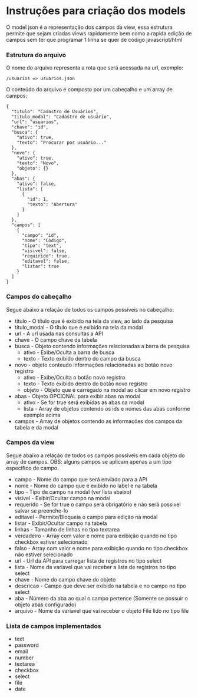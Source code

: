 # Instruções para criação dos models

O model json é a representação dos campos da view, essa estrutura permite que sejam criadas views rapidamente bem como a rapida edição de campos sem ter que programar 1 linha se quer de código javascript/html

### Estrutura do arquivo

O nome do arquivo representa a rota que será acessada na url, exemplo:

```
/usuarios => usuarios.json
```

O conteúdo do arquivo é composto por um cabeçalho e um array de campos:

```
{
  "titulo": "Cadastro de Usuários",
  "titulo_modal": "Cadastro de usuário",
  "url": "usuarios",
  "chave": "id",
  "busca": {
    "ativo": true,
    "texto": "Procurar por usuário..."
  },
  "novo": {
    "ativo": true,
    "texto": "Novo",
    "objeto": {}
  },
  "abas": {
    "ativo": false,
    "lista": [
      {
        "id": 1,
        "texto": "Abertura"
      }
    ]
  },
  "campos": [
    {
      "campo": "id",
      "nome": "Código",
      "tipo": "text",
      "visivel": false,
      "requirido": true,
      "editavel": false,
      "listar": true
    }
  ]
}
```

### Campos do cabeçalho

Segue abaixo a relação de todos os campos possíveis no cabeçalho:

* titulo - O título que é exibido na tela da view, ao lado da pesquisa
* titulo_modal - O título que é exibido na tela da modal
* url - A url usada nas consultas a API
* chave - O campo chave da tabela
* busca - Objeto contendo informações relacionadas a barra de pesquisa
  - ativo - Exibe/Oculta a barra de busca
  - texto - Texto exibido dentro do campo da busca
* novo - objeto conteudo informações relacionadas ao botão novo registro
  - ativo - Exibe/Oculta o botão novo registro
  - texto - Texto exibido dentro do botão novo registro
  - objeto - Objeto que é carregado na modal ao clicar em novo registro
* abas - Objeto OPCIONAL para exibir abas na modal  
  - ativo - Se for true será exibidas as abas na modal
  - lista - Array de objetos contendo os ids e nomes das abas conforme exemplo acima
* campos - Array de objetos contendo as informações dos campos da tabela e da modal

### Campos da view

Segue abaixo a relação de todos os campos possíveis em cada objeto do array de campos.
OBS: alguns campos se aplicam apenas a um tipo específico de campo.

* campo - Nome do campo que será enviado para a API
* nome - Nome do campo que é exibido no label e na tabela
* tipo - Tipo de campo na modal (ver lista abaixo)
* visivel - Exibir/Ocultar campo na modal
* requerido - Se for true o campo será obrigatório e não será possivel salvar se preenche-lo
* editavel - Permite/Bloqueia o campo para edição na modal
* listar - Exibir/Ocultar campo na tabela
* linhas - Tamanho de linhas no tipo textarea
* verdadeiro - Array com valor e nome para exibição quando no tipo checkbox estiver selecionado
* falso - Array com valor e nome para exibição quando no tipo checkbox não estiver selecionado
* url - Url da API para carregar lista de registros no tipo select
* lista - Nome da variavel que vai receber a lista de registros no tipo select
* chave - Nome do campo chave do objeto
* descricao - Campo que deve ser exibido na tabela e no campo no tipo select
* aba - Número da aba ao qual o campo pertence (Somente se possuir o objeto abas configurado)
* arquivo - Nome da variavel que vai receber o objeto File lido no tipo file

### Lista de campos implementados

* text
* password
* email
* number
* textarea
* checkbox
* select
* file
* date

